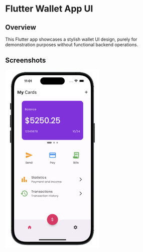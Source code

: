 # Flutter Wallet App UI

## Overview

This Flutter app showcases a stylish wallet UI design, purely for demonstration purposes without functional backend operations.

## Screenshots

<img src="img/img-1.png" width="300" />

